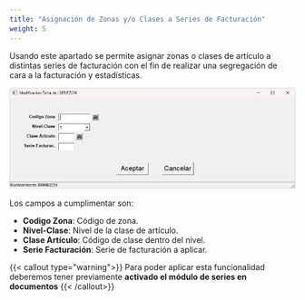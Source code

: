 ```yaml
---
title: "Asignación de Zonas y/o Clases a Series de Facturación"
weight: 5
---
```


Usando este apartado se permite asignar zonas o clases de artículo a distintas series de facturación con el fin de realizar una segregación de cara a la facturación y estadísticas.

![Alta](/docs/images/Auxiliares/ZonasSerie.png)

Los campos a cumplimentar son:

* **Codigo Zona**: Código de zona.
* **Nivel-Clase**: Nivel de la clase de artículo.
* **Clase Artículo**: Código de clase dentro del nivel.
* **Serie Facturación**: Serie de facturación a aplicar.

{{< callout type="warning">}}
Para poder aplicar esta funcionalidad deberemos tener previamente **activado el módulo de series en documentos**
{{< /callout>}}

